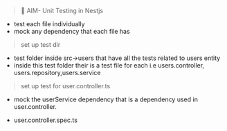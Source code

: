 > 🧪 AIM- Unit Testing in Nestjs

- test each file individually
- mock any dependency that each file has

> set up test dir

- test folder inside src->users that have all the tests related to users entity
- inside this test folder their is a test file for each i.e users.controller, users.repository,users.service

> set up test for user.controller.ts

- mock the userService dependency that is a dependency used in user.controller.

- user.controller.spec.ts